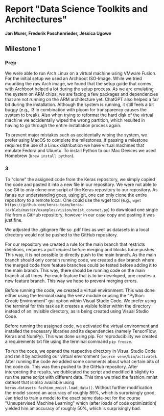 # Report "Data Science Toolkits and Architectures"
#### Jan Murer, Frederik Poschenrieder, Jessica Ugowe

## Milestone 1

### Prep

We were able to run Arch Linux on a virtual machine using VMware Fusion. For the initial setup we used an Archboot ISO-Image. While we tried mounting the raw Arch image, we found that the setup guide that comes with Archboot helped a lot during the setup process. As we are emulating the system on ARM chips, we are facing a few packages and dependencies that are not running on the ARM architecture yet. ChatGPT also helped a fair bit during the installation. Although the system is running, it still feels a bit buggy (e.g., i3 in combination with picom for transparency causes the system to break). Also when trying to reformat the hard disk of the virtual machine we accidentally wiped the wrong partition, which resulted in having to go through the entire installation process again. 

To prevent major mistakes such as accidentally wiping the system, we prefer using MacOS to complete the milestones. If passing a milestone requires the use of a Linux distribution we have virtual machines that emulate Fedora and Ubuntu. 
To install Python to our Mac Devices we used Homebrew (`brew install python`).

### 3
To "clone" the assigned code from the Keras repository, we simply copied the code and pasted it into a new file in our repository. We were not able to use Git to only clone one script of the Keras repository to our repository. As far as our understanding goes, using git, one can only clone the entire repository to a remote local. One could use the wget tool (e.g., `wget https://github.com/keras-team/keras-io/blob/master/examples/vision/mnist_convnet.py`) to download one single file from a GitHub repository, however in our case copy and pasting it was just fine.

We adjusted the .gitignore file so .pdf files as well as datasets in a local directory would not be pushed to the GitHub repository. 

For our repository we created a rule for the main branch that restricts deletions, requires a pull request before merging and blocks force pushes. This way, it is not possible to directly push to the main branch. As the main branch should only contain running code, we created a dev branch where the merged code from feature branches could be tested before adding it to the main branch. This way, there should be running code on the main branch at all times. For each feature that is to be developed, one creates a new feature branch. This way we hope to prevent merging errors. 

Before running the code, we created a virtual environment. This was done either using the terminal using the venv module or using the "Python: Create Environment" gui option within Visual Studio Code. We prefer using the terminal for this task as it creates a visible folder within the directory instead of an invisible directory, as is being created using Visual Studio Code. 

Before running the assigned code, we activated the virtual environment and installed the necessary libraries and its dependencies (namely TensorFlow, Keras and NumPy). This was done using pip. For reproducibility we created a requirements.txt file using the terminal command `pip freeze`. 

To run the code, we opened the respective directory in Visual Studio Code and ran it by activating our virtual environment (`source venv/bin/activate`). After running the code we added some comments about what certain bits of the code do. This was then pushed to the GitHub repository. After interpreting the results, we dublicated the script and modified it slightly to run the same script with different data. This time we tried the fashion_mnist dataset that is also available using `keras.datasets.fashion_mnist.load_data()`. Without further modification the model scored an accuracy of roughly 89%, which is surprisingly good. Jan tried to train a model to the exact same data-set for the course "Unsupervised Machine Learning" which (after loads of code optimization) yielded him an accuracy of roughly 50%, which is surprisingly bad. 
